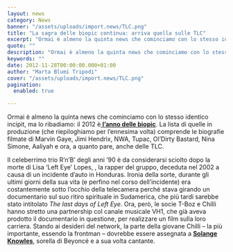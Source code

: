 ```yaml
---
layout: news
category: News
banner: "/assets/uploads/import.news/TLC.png"
title: "La sagra delle biopic continua: arriva quella sulle TLC"
excerpt: "Ormai è almeno la quinta news che cominciamo con lo stesso identico incipit, ma lo ribadiamo: il 2012 è l’anno delle biopic. La lista di quelle in produzione (che riepiloghiamo per l’ennesima volta) comprende le biografie filmate di Marvin Gaye, Jimi Hendrix, NWA, Tupac, Ol’Dirty Bastard, Nina Simone, Aaliyah e ora, a quanto pare, anche [&hellip"
quote: ""
description: "Ormai è almeno la quinta news che cominciamo con lo stesso identico incipit, ma lo ribadiamo: il 2012 è l’anno delle biopic. La lista di quelle in produzione (che riepiloghiamo per l’ennesima volta) comprende le biografie filmate di Marvin Gaye, Jimi Hendrix, NWA, Tupac, Ol’Dirty Bastard, Nina Simone, Aaliyah e ora, a quanto pare, anche [&hellip"
keywords: ""
date: 2012-11-28T00:00:00.000+01:00
author: "Marta Blumi Tripodi"
cover: "/assets/uploads/import.news/TLC.png"
pagination:
  enabled: true

---
```


Ormai è almeno la quinta news che cominciamo con lo stesso identico incipit, ma lo ribadiamo: il 2012 è[ **l’anno delle biopic**](https://hotmc.com/lenny-kravitz-sara-marvin-gaye-in-un-film/ "http://hotmc.com/lenny-kravitz-sara-marvin-gaye-in-un-film/"). La lista di quelle in produzione (che riepiloghiamo per l’ennesima volta) comprende le biografie filmate di Marvin Gaye, Jimi Hendrix, NWA, Tupac, Ol’Dirty Bastard, Nina Simone, Aaliyah e ora, a quanto pare, anche delle TLC.

Il celeberrimo trio R’n’B’ degli anni ’90 è da considerarsi sciolto dopo la morte di Lisa ‘Left Eye’ Lopes, , la rapper del gruppo, deceduta nel 2002 a causa di un incidente d’auto in Honduras. Ironia della sorte, durante gli ultimi giorni della sua vita (e perfino nel corso dell’incidente) era costantemente sotto l’occhio della telecamera perché stava girando un documentario sul suo ritiro spirituale in Sudamerica, che più tardi sarebbe stato intitolato _The last days of Left Eye_. Ora, però, le socie T-Boz e Chilli hanno stretto una partnership col canale musicale VH1, che già aveva prodotto il documentario in questione, per realizzare un film sulla loro carriera. Stando ai desideri del network, la parte della giovane Chilli – la più importante, essendo la frontman – dovrebbe essere assegnata a [**Solange Knowles**](https://hotmc.com/i-parenti-di-nuovi-video-per-solange-knowles-e-jaden-smith/ "http://hotmc.com/i-parenti-di-nuovi-video-per-solange-knowles-e-jaden-smith/"), sorella di Beyoncé e a sua volta cantante.